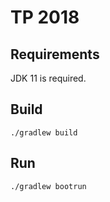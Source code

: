 # TP 2018

## Requirements

JDK 11 is required.

## Build

    ./gradlew build
    
## Run

    ./gradlew bootrun
